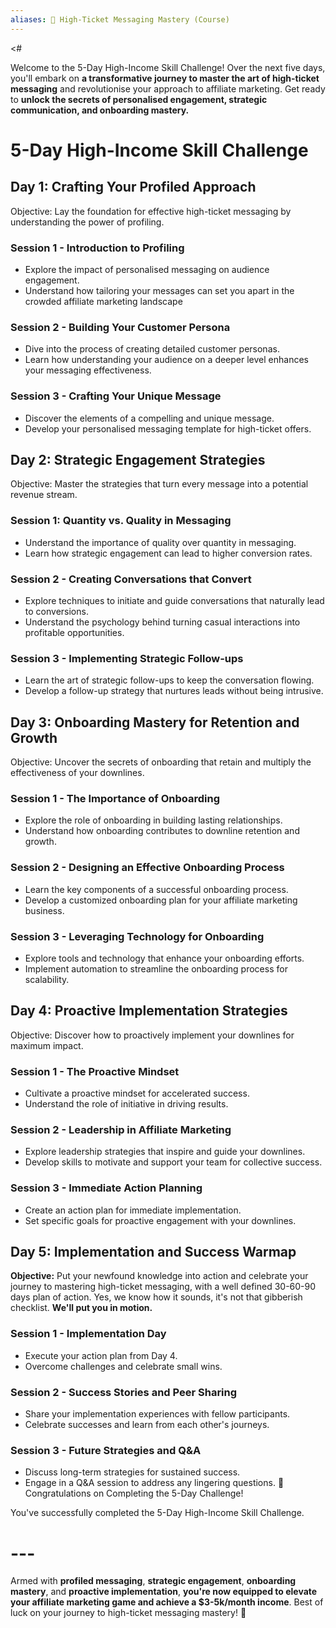 ```yaml
---
aliases: 🚀 High-Ticket Messaging Mastery (Course)
---
```

<# 

  Welcome to the 5-Day High-Income Skill Challenge! Over the next five days, you'll embark on **a transformative journey to master the art of high-ticket messaging** and revolutionise your approach to affiliate marketing. Get ready to **unlock the secrets of personalised engagement, strategic communication, and onboarding mastery.**

# 5-Day High-Income Skill Challenge
## Day 1: Crafting Your Profiled Approach
Objective: Lay the foundation for effective high-ticket messaging by understanding the power of profiling.

### Session 1 - Introduction to Profiling
- Explore the impact of personalised messaging on audience engagement.
- Understand how tailoring your messages can set you apart in the crowded affiliate marketing landscape

### Session 2 - Building Your Customer Persona

- Dive into the process of creating detailed customer personas.
- Learn how understanding your audience on a deeper level enhances your messaging effectiveness.
### Session 3 - Crafting Your Unique Message

- Discover the elements of a compelling and unique message.
- Develop your personalised messaging template for high-ticket offers.

## Day 2: Strategic Engagement Strategies
Objective: Master the strategies that turn every message into a potential revenue stream.

### Session 1: Quantity vs. Quality in Messaging
- Understand the importance of quality over quantity in messaging.
- Learn how strategic engagement can lead to higher conversion rates.

### Session 2 - Creating Conversations that Convert
- Explore techniques to initiate and guide conversations that naturally lead to conversions.
- Understand the psychology behind turning casual interactions into profitable opportunities.
    
### Session 3 - Implementing Strategic Follow-ups
- Learn the art of strategic follow-ups to keep the conversation flowing.
- Develop a follow-up strategy that nurtures leads without being intrusive.
    

  
  

## Day 3: Onboarding Mastery for Retention and Growth
Objective: Uncover the secrets of onboarding that retain and multiply the effectiveness of your downlines. 
### Session 1 - The Importance of Onboarding
- Explore the role of onboarding in building lasting relationships.
- Understand how onboarding contributes to downline retention and growth.
### Session 2 - Designing an Effective Onboarding Process
- Learn the key components of a successful onboarding process.
- Develop a customized onboarding plan for your affiliate marketing business.
### Session 3 - Leveraging Technology for Onboarding
- Explore tools and technology that enhance your onboarding efforts.
- Implement automation to streamline the onboarding process for scalability.

## Day 4: Proactive Implementation Strategies
Objective: Discover how to proactively implement your downlines for maximum impact. 

### Session 1 - The Proactive Mindset
- Cultivate a proactive mindset for accelerated success.
- Understand the role of initiative in driving results.
### Session 2 - Leadership in Affiliate Marketing
- Explore leadership strategies that inspire and guide your downlines.
- Develop skills to motivate and support your team for collective success.
### Session 3 - Immediate Action Planning
- Create an action plan for immediate implementation.
- Set specific goals for proactive engagement with your downlines.

## Day 5: Implementation and Success Warmap
**Objective:** Put your newfound knowledge into action and celebrate your journey to mastering high-ticket messaging, with a well defined 30-60-90 days plan of action. Yes, we know how it sounds, it's not that gibberish checklist. **We'll put you in motion.**

### Session 1 - Implementation Day
- Execute your action plan from Day 4.
- Overcome challenges and celebrate small wins.
### Session 2 - Success Stories and Peer Sharing 
- Share your implementation experiences with fellow participants.
- Celebrate successes and learn from each other's journeys.
### Session 3 - Future Strategies and Q&A
- Discuss long-term strategies for sustained success.
- Engage in a Q&A session to address any lingering questions.
🌟 Congratulations on Completing the 5-Day Challenge!

  

You've successfully completed the 5-Day High-Income Skill Challenge.

  
# ---
Armed with **profiled messaging**, **strategic engagement**, **onboarding mastery**, and **proactive implementation**, **you're now equipped to elevate your affiliate marketing game and achieve a $3-5k/month income**. Best of luck on your journey to high-ticket messaging mastery! 🚀